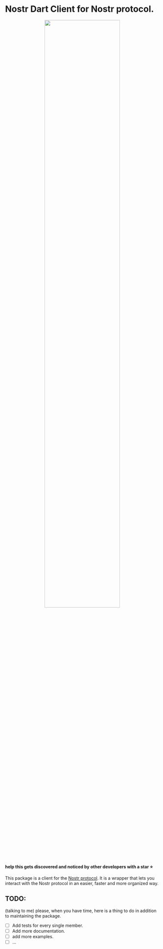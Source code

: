 # Nostr Dart Client for Nostr protocol.
<p align="center">
<img src="https://imgur.com/KqnGsN2.png" width="70%" placeholder="Nostr protocol" />
</p>

**help this gets discovered and noticed by other developers with a star ⭐**

This package is a client for the [Nostr protocol](https://github.com/nostr-protocol/). It is a wrapper that lets you interact with the Nostr protocol in an easier, faster and more organized way.

## TODO:

(talking to me) please, when you have time, here is a thing to do in addition to maintaining the package.

- [ ] Add tests for every single member.
- [ ] Add more documentation.
- [ ] add more examples.
- [ ] ...
